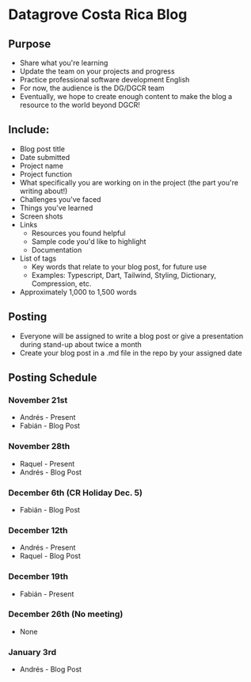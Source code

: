 # Datagrove Costa Rica Blog

## Purpose
* Share what you're learning
* Update the team on your projects and progress
* Practice professional software development English
* For now, the audience is the DG/DGCR team
* Eventually, we hope to create enough content to make the blog a resource to the world beyond DGCR!

## Include:
* Blog post title
* Date submitted
* Project name
* Project function
* What specifically you are working on in the project (the part you're writing about!)
* Challenges you've faced
* Things you've learned
* Screen shots 
* Links
    * Resources you found helpful
    * Sample code you'd like to highlight
    * Documentation 
* List of tags
    * Key words that relate to your blog post, for future use
    * Examples: Typescript, Dart, Tailwind, Styling, Dictionary, Compression, etc.
* Approximately 1,000 to 1,500 words

## Posting
* Everyone will be assigned to write a blog post or give a presentation during stand-up about twice a month
* Create your blog post in a .md file in the repo by your assigned date

## Posting Schedule

### November 21st
* Andrés - Present
* Fabián - Blog Post

### November 28th
* Raquel - Present
* Andrés - Blog Post

### December 6th (CR Holiday Dec. 5)
* Fabián - Blog Post

### December 12th
* Andrés - Present
* Raquel - Blog Post

### December 19th
* Fabián - Present

### December 26th (No meeting)
* None

### January 3rd
* Andrés - Blog Post
